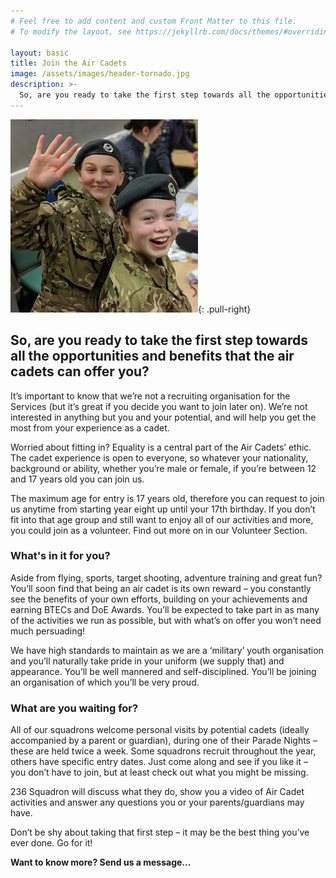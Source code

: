 ```yaml
---
# Feel free to add content and custom Front Matter to this file.
# To modify the layout, see https://jekyllrb.com/docs/themes/#overriding-theme-defaults

layout: basic
title: Join the Air Cadets
image: /assets/images/header-tornado.jpg
description: >-
  So, are you ready to take the first step towards all the opportunities and benefits that the air cadets can offer you?
---
```


![Join the Air Cadets](/assets/images/join.jpg){: .pull-right}


## So, are you ready to take the first step towards all the opportunities and benefits that the air cadets can offer you?

It’s important to know that we’re not a recruiting organisation for the Services (but it’s great if you decide you want to join later on). We’re not interested in anything but you and your potential, and will help you get the most from your experience as a cadet.

Worried about fitting in? Equality is a central part of the Air Cadets’ ethic. The cadet experience is open to everyone, so whatever your nationality, background or ability, whether you’re male or female, if you’re between 12 and 17 years old you can join us.

The maximum age for entry is 17 years old, therefore you can request to join us anytime from starting year eight up until your 17th birthday. If you don’t fit into that age group and still want to enjoy all of our activities and more, you could join as a volunteer. Find out more on in our Volunteer Section.

### What's in it for you?

Aside from flying, sports, target shooting, adventure training and great fun? You’ll soon find that being an air cadet is its own reward – you constantly see the benefits of your own efforts, building on your achievements and earning BTECs and DoE Awards. You’ll be expected to take part in as many of the activities we run as possible, but with what’s on offer you won’t need much persuading!

We have high standards to maintain as we are a ‘military’ youth organisation and you’ll naturally take pride in your uniform (we supply that) and appearance. You’ll be well mannered and self-disciplined. You’ll be joining an organisation of which you’ll be very proud.

### What are you waiting for?

All of our squadrons welcome personal visits by potential cadets (ideally accompanied by a parent or guardian), during one of their Parade Nights – these are held twice a week. Some squadrons recruit throughout the year, others have specific entry dates. Just come along and see if you like it – you don’t have to join, but at least check out what you might be missing.

236 Squadron will discuss what they do, show you a video of Air Cadet activities and answer any questions you or your parents/guardians may have.

Don’t be shy about taking that first step – it may be the best thing you’ve ever done. Go for it!

**Want to know more? Send us a message...**